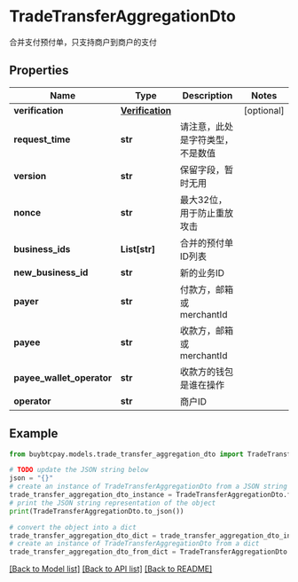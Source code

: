 # TradeTransferAggregationDto

合并支付预付单，只支持商户到商户的支付

## Properties

Name | Type | Description | Notes
------------ | ------------- | ------------- | -------------
**verification** | [**Verification**](Verification.md) |  | [optional] 
**request_time** | **str** | 请注意，此处是字符类型，不是数值 | 
**version** | **str** | 保留字段，暂时无用 | 
**nonce** | **str** | 最大32位，用于防止重放攻击 | 
**business_ids** | **List[str]** | 合并的预付单ID列表 | 
**new_business_id** | **str** | 新的业务ID | 
**payer** | **str** | 付款方，邮箱或merchantId | 
**payee** | **str** | 收款方，邮箱或merchantId | 
**payee_wallet_operator** | **str** | 收款方的钱包是谁在操作 | 
**operator** | **str** | 商户ID | 

## Example

```python
from buybtcpay.models.trade_transfer_aggregation_dto import TradeTransferAggregationDto

# TODO update the JSON string below
json = "{}"
# create an instance of TradeTransferAggregationDto from a JSON string
trade_transfer_aggregation_dto_instance = TradeTransferAggregationDto.from_json(json)
# print the JSON string representation of the object
print(TradeTransferAggregationDto.to_json())

# convert the object into a dict
trade_transfer_aggregation_dto_dict = trade_transfer_aggregation_dto_instance.to_dict()
# create an instance of TradeTransferAggregationDto from a dict
trade_transfer_aggregation_dto_from_dict = TradeTransferAggregationDto.from_dict(trade_transfer_aggregation_dto_dict)
```
[[Back to Model list]](../README.md#documentation-for-models) [[Back to API list]](../README.md#documentation-for-api-endpoints) [[Back to README]](../README.md)


